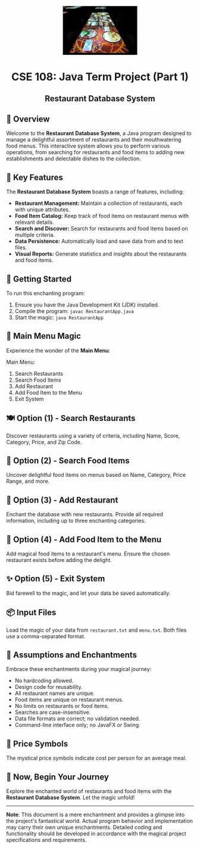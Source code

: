 <div align="center">
  <img src="restaurant-logo.jpg" alt="Restaurant Database System Logo" width="200">
  <h1>CSE 108: Java Term Project (Part 1)</h1>
  <h2>Restaurant Database System</h2>
</div>

## 🍔 Overview

Welcome to the **Restaurant Database System**, a Java program designed to manage a delightful assortment of restaurants and their mouthwatering food menus. This interactive system allows you to perform various operations, from searching for restaurants and food items to adding new establishments and delectable dishes to the collection.

## 🌟 Key Features

The **Restaurant Database System** boasts a range of features, including:

- **Restaurant Management:** Maintain a collection of restaurants, each with unique attributes.
- **Food Item Catalog:** Keep track of food items on restaurant menus with relevant details.
- **Search and Discover:** Search for restaurants and food items based on multiple criteria.
- **Data Persistence:** Automatically load and save data from and to text files.
- **Visual Reports:** Generate statistics and insights about the restaurants and food items.

## 🚀 Getting Started

To run this enchanting program:

1. Ensure you have the Java Development Kit (JDK) installed.
2. Compile the program: `javac RestaurantApp.java`
3. Start the magic: `java RestaurantApp`

## 🌮 Main Menu Magic

Experience the wonder of the **Main Menu**:

Main Menu:

1. Search Restaurants
2. Search Food Items
3. Add Restaurant
4. Add Food Item to the Menu
5. Exit System


## 🍽️ Option (1) - Search Restaurants

Discover restaurants using a variety of criteria, including Name, Score, Category, Price, and Zip Code.

## 🍕 Option (2) - Search Food Items

Uncover delightful food items on menus based on Name, Category, Price Range, and more.

## 🏢 Option (3) - Add Restaurant

Enchant the database with new restaurants. Provide all required information, including up to three enchanting categories.

## 🍟 Option (4) - Add Food Item to the Menu

Add magical food items to a restaurant's menu. Ensure the chosen restaurant exists before adding the delight.

## ✨ Option (5) - Exit System

Bid farewell to the magic, and let your data be saved automatically.

## 📦 Input Files

Load the magic of your data from `restaurant.txt` and `menu.txt`. Both files use a comma-separated format.

## 🎩 Assumptions and Enchantments

Embrace these enchantments during your magical journey:

- No hardcoding allowed.
- Design code for reusability.
- All restaurant names are unique.
- Food items are unique on restaurant menus.
- No limits on restaurants or food items.
- Searches are case-insensitive.
- Data file formats are correct; no validation needed.
- Command-line interface only; no JavaFX or Swing.

## 💸 Price Symbols 

The mystical price symbols indicate cost per person for an average meal.

## 🌟 Now, Begin Your Journey

Explore the enchanted world of restaurants and food items with the **Restaurant Database System**. Let the magic unfold!

---
**Note**: This document is a mere enchantment and provides a glimpse into the project's fantastical world. Actual program behavior and implementation may carry their own unique enchantments. Detailed coding and functionality should be developed in accordance with the magical project specifications and requirements.
